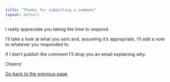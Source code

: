 ```yaml
---
title: "Thanks for submitting a comment"
layout: default
---
```


I really appreciate you taking the time to respond.

I’ll take a look at what you sent and, assuming it’s appropriate, I’ll add a note to whatever you responded to.

If I don’t publish the comment I’ll drop you an email explaining why.

Cheers!

<p><a href="javascript: history.go(-1)">Go back to the previous page</a>.</p>